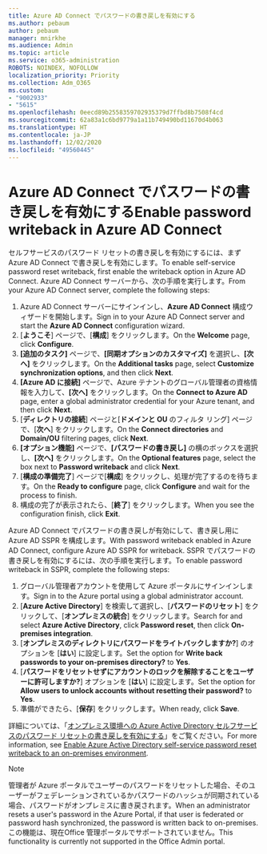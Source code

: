 ```yaml
---
title: Azure AD Connect でパスワードの書き戻しを有効にする
ms.author: pebaum
author: pebaum
manager: mnirkhe
ms.audience: Admin
ms.topic: article
ms.service: o365-administration
ROBOTS: NOINDEX, NOFOLLOW
localization_priority: Priority
ms.collection: Adm_O365
ms.custom:
- "9002933"
- "5615"
ms.openlocfilehash: 0eecd89b2558359702935379d7ffbd8b7508f4cd
ms.sourcegitcommit: 62a83a1c6bd9779a1a11b749490bd11670d4b063
ms.translationtype: HT
ms.contentlocale: ja-JP
ms.lasthandoff: 12/02/2020
ms.locfileid: "49560445"
---
```

# <a name="enable-password-writeback-in-azure-ad-connect"></a><span data-ttu-id="cf568-102">Azure AD Connect でパスワードの書き戻しを有効にする</span><span class="sxs-lookup"><span data-stu-id="cf568-102">Enable password writeback in Azure AD Connect</span></span>

<span data-ttu-id="cf568-103">セルフサービスのパスワード リセットの書き戻しを有効にするには、まず Azure AD Connect で書き戻しを有効にします。</span><span class="sxs-lookup"><span data-stu-id="cf568-103">To enable self-service password reset writeback, first enable the writeback option in Azure AD Connect.</span></span> <span data-ttu-id="cf568-104">Azure AD Connect サーバーから、次の手順を実行します。</span><span class="sxs-lookup"><span data-stu-id="cf568-104">From your Azure AD Connect server, complete the following steps:</span></span>

1. <span data-ttu-id="cf568-105">Azure AD Connect サーバーにサインインし、**Azure AD Connect** 構成ウィザードを開始します。</span><span class="sxs-lookup"><span data-stu-id="cf568-105">Sign in to your Azure AD Connect server and start the **Azure AD Connect** configuration wizard.</span></span>
2. <span data-ttu-id="cf568-106">[**ようこそ**] ページで、[**構成**] をクリックします。</span><span class="sxs-lookup"><span data-stu-id="cf568-106">On the **Welcome** page, click **Configure**.</span></span>
3. <span data-ttu-id="cf568-107">**[追加のタスク]** ページで、**[同期オプションのカスタマイズ]** を選択し、**[次へ]** をクリックします。</span><span class="sxs-lookup"><span data-stu-id="cf568-107">On the **Additional tasks** page, select **Customize synchronization options**, and then click **Next**.</span></span>
4. <span data-ttu-id="cf568-108">**[Azure AD に接続]** ページで、Azure テナントのグローバル管理者の資格情報を入力して、**[次へ]** をクリックします。</span><span class="sxs-lookup"><span data-stu-id="cf568-108">On the **Connect to Azure AD** page, enter a global administrator credential for your Azure tenant, and then click **Next**.</span></span>
5. <span data-ttu-id="cf568-109">[**ディレクトリの接続**] ページと[**ドメインと OU** のフィルタ リング] ページで、[**次へ**] をクリックします。</span><span class="sxs-lookup"><span data-stu-id="cf568-109">On the **Connect directories** and **Domain/OU** filtering pages, click **Next**.</span></span>
6. <span data-ttu-id="cf568-110">**[オプション機能]** ページで、**[パスワードの書き戻し]** の横のボックスを選択し、**[次へ]** をクリックします。</span><span class="sxs-lookup"><span data-stu-id="cf568-110">On the **Optional features** page, select the box next to **Password writeback** and click **Next**.</span></span>
7. <span data-ttu-id="cf568-111">[**構成の準備完了**] ページで[**構成**] をクリックし、処理が完了するのを待ちます。</span><span class="sxs-lookup"><span data-stu-id="cf568-111">On the **Ready to configure** page, click **Configure** and wait for the process to finish.</span></span>
8. <span data-ttu-id="cf568-112">構成の完了が表示されたら、[**終了**] をクリックします。</span><span class="sxs-lookup"><span data-stu-id="cf568-112">When you see the configuration finish, click **Exit**.</span></span>

<span data-ttu-id="cf568-113">Azure AD Connect でパスワードの書き戻しが有効にして、書き戻し用に Azure AD SSPR を構成します。</span><span class="sxs-lookup"><span data-stu-id="cf568-113">With password writeback enabled in Azure AD Connect, configure Azure AD SSPR for writeback.</span></span>  <span data-ttu-id="cf568-114">SSPR でパスワードの書き戻しを有効にするには、次の手順を実行します。</span><span class="sxs-lookup"><span data-stu-id="cf568-114">To enable password writeback in SSPR, complete the following steps:</span></span>

1. <span data-ttu-id="cf568-115">グローバル管理者アカウントを使用して Azure ポータルにサインインします。</span><span class="sxs-lookup"><span data-stu-id="cf568-115">Sign in to the Azure portal using a global administrator account.</span></span>
2. <span data-ttu-id="cf568-116">[**Azure Active Directory**] を検索して選択し、[**パスワードのリセット**] をクリックして、[**オンプレミスの統合**] をクリックします。</span><span class="sxs-lookup"><span data-stu-id="cf568-116">Search for and select **Azure Active Directory**, click **Password reset**, then click **On-premises integration**.</span></span>
3. <span data-ttu-id="cf568-117">[**オンプレミスのディレクトリにパスワードをライトバックしますか?**] のオプションを [**はい**] に設定します。</span><span class="sxs-lookup"><span data-stu-id="cf568-117">Set the option for **Write back passwords to your on-premises directory?** to **Yes**.</span></span>
4. <span data-ttu-id="cf568-118">[**パスワードをリセットせずにアカウントのロックを解除することをユーザーに許可しますか?**] オプションを [**はい**] に設定します。</span><span class="sxs-lookup"><span data-stu-id="cf568-118">Set the option for **Allow users to unlock accounts without resetting their password?** to **Yes**.</span></span>
5. <span data-ttu-id="cf568-119">準備ができたら、[**保存**] をクリックします。</span><span class="sxs-lookup"><span data-stu-id="cf568-119">When ready, click **Save**.</span></span>

<span data-ttu-id="cf568-120">詳細については、「[オンプレミス環境への Azure Active Directory セルフサービスのパスワード リセットの書き戻しを有効にする](https://docs.microsoft.com/azure/active-directory/authentication/tutorial-enable-sspr-writeback)」をご覧ください。</span><span class="sxs-lookup"><span data-stu-id="cf568-120">For more information, see [Enable Azure Active Directory self-service password reset writeback to an on-premises environment](https://docs.microsoft.com/azure/active-directory/authentication/tutorial-enable-sspr-writeback).</span></span>

> [!NOTE]
>  <span data-ttu-id="cf568-121">管理者が Azure ポータルでユーザーのパスワードをリセットした場合、そのユーザーがフェデレーションされているかパスワードのハッシュが同期されている場合、パスワードがオンプレミスに書き戻されます。</span><span class="sxs-lookup"><span data-stu-id="cf568-121">When an administrator resets a user's password in the Azure Portal, if that user is federated or password hash synchronized, the password is written back to on-premises.</span></span> <span data-ttu-id="cf568-122">この機能は、現在Office 管理ポータルでサポートされていません。</span><span class="sxs-lookup"><span data-stu-id="cf568-122">This functionality is currently not supported in the Office Admin portal.</span></span>